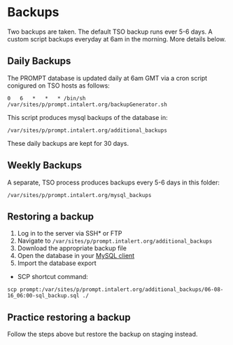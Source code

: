 Backups
===
Two backups are taken. The default TSO backup runs ever 5-6 days. A custom script backups everyday at 6am in the morning. More details below.



## Daily Backups
The PROMPT database is updated daily at 6am GMT via a cron script conigured on TSO hosts as follows:
```
0	6	*	*	* /bin/sh /var/sites/p/prompt.intalert.org/backupGenerator.sh
```

This script produces mysql backups of the database in:

```
/var/sites/p/prompt.intalert.org/additional_backups
```


These daily backups are kept for 30 days.

## Weekly Backups
A separate, TSO process produces backups every 5-6 days in this folder:

```
/var/sites/p/prompt.intalert.org/mysql_backups
```

## Restoring a backup
1. Log in to the server via SSH* or FTP
2. Navigate to ```/var/sites/p/prompt.intalert.org/additional_backups```
3. Download the appropriate backup file
4. Open the database in your [MySQL client](remote-database-access.md)
5. Import the database export

 * SCP shortcut command:
```
scp prompt:/var/sites/p/prompt.intalert.org/additional_backups/06-08-16_06:00-sql_backup.sql ./
```

## Practice restoring a backup
Follow the steps above but restore the backup on staging instead.


